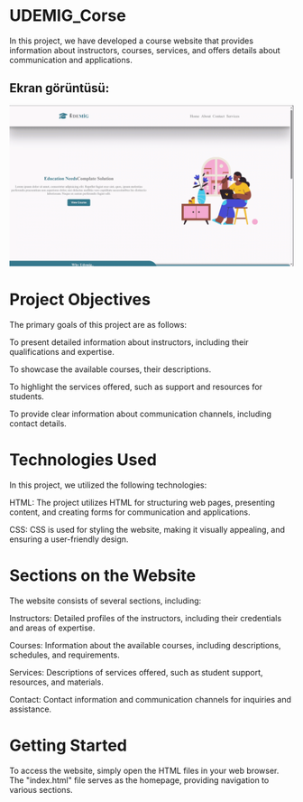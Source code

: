 <h1>UDEMIG_Corse</h1>

In this project, we have developed a course website that provides information about instructors, courses, services, and offers details about communication and applications.

<h2>Ekran görüntüsü:</h2>

![](Screen_UDEMIG_Course.gif)

# Project Objectives

The primary goals of this project are as follows:

To present detailed information about instructors, including their qualifications and expertise.

To showcase the available courses, their descriptions.

To highlight the services offered, such as support and resources for students.

To provide clear information about communication channels, including contact details.

# Technologies Used

In this project, we utilized the following technologies:

HTML: The project utilizes HTML for structuring web pages, presenting content, and creating forms for communication and applications.

CSS: CSS is used for styling the website, making it visually appealing, and ensuring a user-friendly design.

# Sections on the Website

The website consists of several sections, including:

Instructors: Detailed profiles of the instructors, including their credentials and areas of expertise.

Courses: Information about the available courses, including descriptions, schedules, and requirements.

Services: Descriptions of services offered, such as student support, resources, and materials.

Contact: Contact information and communication channels for inquiries and assistance.

# Getting Started

To access the website, simply open the HTML files in your web browser. The "index.html" file serves as the homepage, providing navigation to various sections.
